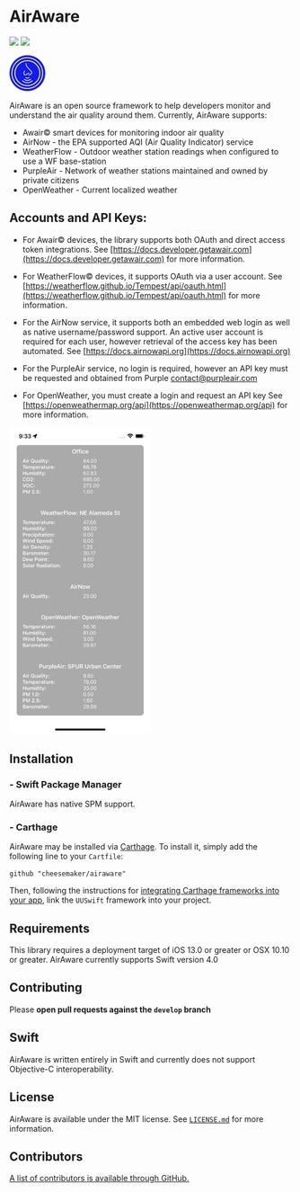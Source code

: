 # AirAware
[![](https://img.shields.io/endpoint?url=https%3A%2F%2Fswiftpackageindex.com%2Fapi%2Fpackages%2Fcheesemaker%2Fairaware%2Fbadge%3Ftype%3Dswift-versions)](https://swiftpackageindex.com/cheesemaker/airaware)
[![](https://img.shields.io/endpoint?url=https%3A%2F%2Fswiftpackageindex.com%2Fapi%2Fpackages%2Fcheesemaker%2Fairaware%2Fbadge%3Ftype%3Dplatforms)](https://swiftpackageindex.com/cheesemaker/airaware)

<img src = "https://raw.githubusercontent.com/cheesemaker/airaware/main/Documents/icon.png" width=64 height = 64>

AirAware is an open source framework to help developers monitor and understand the air quality around them. Currently, AirAware supports:
- Awair© smart devices for monitoring indoor air quality
- AirNow - the EPA supported AQI (Air Quality Indicator) service
- WeatherFlow - Outdoor weather station readings when configured to use a WF base-station
- PurpleAir - Network of weather stations maintained and owned by private citizens
- OpenWeather - Current localized weather 


## Accounts and API Keys:
- For Awair© devices, the library supports both OAuth and direct access token integrations. See [https://docs.developer.getawair.com](https://docs.developer.getawair.com) for more information.

- For WeatherFlow© devices, it supports OAuth via a user account. See [https://weatherflow.github.io/Tempest/api/oauth.html](https://weatherflow.github.io/Tempest/api/oauth.html) for more information.

- For the AirNow service, it supports both an embedded web login as well as native username/password support. An active user account is required for each user, however retrieval of the access key has been automated. See [https://docs.airnowapi.org](https://docs.airnowapi.org)

- For the PurpleAir service, no login is required, however an API key must be requested and obtained from Purple [contact@purpleair.com](contact@purpleair.com)

- For OpenWeather, you must create a login and request an API key See [https://openweathermap.org/api](https://openweathermap.org/api) for more information.

<img src = "https://raw.githubusercontent.com/cheesemaker/airaware/main/Documents/screenshot.jpeg" width=50%>

## Installation

### - Swift Package Manager

AirAware has native SPM support.

### - Carthage

AirAware may be installed via [Carthage](https://github.com/Carthage/Carthage). To install it, simply add the following line to your `Cartfile`:

```
github "cheesemaker/airaware"
```

Then, following the instructions for [integrating Carthage frameworks into your app](https://github.com/Carthage/Carthage#if-youre-building-for-ios-tvos-or-watchos), link the `UUSwift` framework into your project.

## Requirements

This library requires a deployment target of iOS 13.0 or greater or OSX 10.10 or greater.
AirAware currently supports Swift version 4.0 

## Contributing

Please **open pull requests against the `develop` branch**

## Swift

AirAware is written entirely in Swift and currently does not support Objective-C interoperability.

## License

AirAware is available under the MIT license. See [`LICENSE.md`](https://github.com/cheesemaker/airaware/blob/master/LICENSE.md) for more information.

## Contributors

[A list of contributors is available through GitHub.](https://github.com/cheesemaker/airaware/graphs/contributors)
